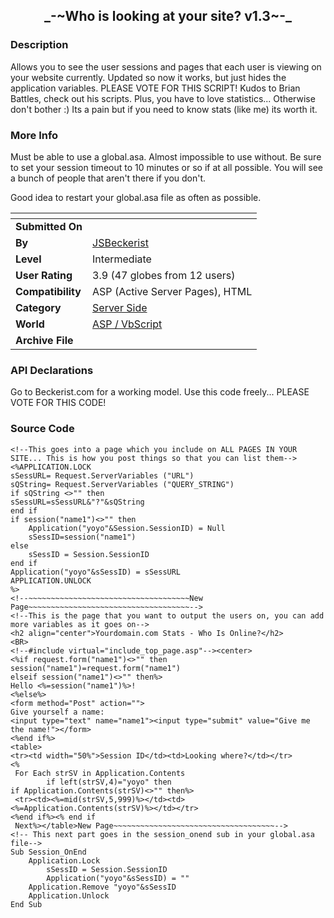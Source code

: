 ﻿<div align="center">

## \_\-\~Who is looking at your site? v1\.3\~\-\_


</div>

### Description

Allows you to see the user sessions and pages that each user is viewing on your website currently. Updated so now it works, but just hides the application variables. PLEASE VOTE FOR THIS SCRIPT! Kudos to Brian Battles, check out his scripts. Plus, you have to love statistics... Otherwise don't bother :) Its a pain but if you need to know stats (like me) its worth it.
 
### More Info
 
Must be able to use a global.asa. Almost impossible to use without. Be sure to set your session timeout to 10 minutes or so if at all possible. You will see a bunch of people that aren't there if you don't.

Good idea to restart your global.asa file as often as possible.


<span>             |<span>
---                |---
**Submitted On**   |
**By**             |[JSBeckerist](https://github.com/Planet-Source-Code/PSCIndex/blob/master/ByAuthor/jsbeckerist.md)
**Level**          |Intermediate
**User Rating**    |3.9 (47 globes from 12 users)
**Compatibility**  |ASP \(Active Server Pages\), HTML
**Category**       |[Server Side](https://github.com/Planet-Source-Code/PSCIndex/blob/master/ByCategory/server-side__4-31.md)
**World**          |[ASP / VbScript](https://github.com/Planet-Source-Code/PSCIndex/blob/master/ByWorld/asp-vbscript.md)
**Archive File**   |[](https://github.com/Planet-Source-Code/jsbeckerist-who-is-looking-at-your-site-v1-3__4-7634/archive/master.zip)

### API Declarations

Go to Beckerist.com for a working model. Use this code freely... PLEASE VOTE FOR THIS CODE!


### Source Code

```
<!--This goes into a page which you include on ALL PAGES IN YOUR SITE... This is how you post things so that you can list them-->
<%APPLICATION.LOCK
sSessURL= Request.ServerVariables ("URL")
sQString= Request.ServerVariables ("QUERY_STRING")
if sQString <>"" then
sSessURL=sSessURL&"?"&sQString
end if
if session("name1")<>"" then
	Application("yoyo"&Session.SessionID) = Null
	sSessID=session("name1")
else
	sSessID = Session.SessionID
end if
Application("yoyo"&sSessID) = sSessURL
APPLICATION.UNLOCK
%>
<!--~~~~~~~~~~~~~~~~~~~~~~~~~~~~~~~~~~~~New Page~~~~~~~~~~~~~~~~~~~~~~~~~~~~~~~~~~~~-->
<!--This is the page that you want to output the users on, you can add more variables as it goes on-->
<h2 align="center">Yourdomain.com Stats - Who Is Online?</h2>
<BR>
<!--#include virtual="include_top_page.asp"--><center>
<%if request.form("name1")<>"" then
session("name1")=request.form("name1")
elseif session("name1")<>"" then%>
Hello <%=session("name1")%>!
<%else%>
<form method="Post" action="">
Give yourself a name:
<input type="text" name="name1"><input type="submit" value="Give me the name!"></form>
<%end if%>
<table>
<tr><td width="50%">Session ID</td><td>Looking where?</td></tr>
<%
 For Each strSV in Application.Contents
 		if left(strSV,4)="yoyo" then
if Application.Contents(strSV)<>"" then%>
 <tr><td><%=mid(strSV,5,999)%></td><td><%=Application.Contents(strSV)%></td></tr>
<%end if%><% end if
 Next%></table>New Page~~~~~~~~~~~~~~~~~~~~~~~~~~~~~~~~~~~~-->
<!-- This next part goes in the session_onend sub in your global.asa file-->
Sub Session_OnEnd
	Application.Lock
		sSessID = Session.SessionID
		Application("yoyo"&sSessID) = ""
	Application.Remove "yoyo"&sSessID
	Application.Unlock
End Sub
```

